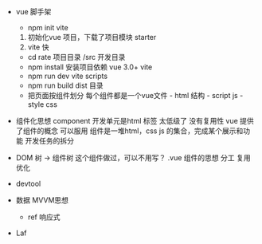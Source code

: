 - vue 脚手架
    - npm init vite
    1. 初始化vue 项目，下载了项目模块 starter
    2. vite 快
    - cd rate 项目目录
        /src 开发目录
    - npm install 安装项目依赖
        vue 3.0+
        vite
    - npm run dev   vite
        scripts
    - npm run build
        dist 目录
    - 把页面按组件划分
        每个组件都是一个vue文件
            - html 结构
            - script js
            - style css

- 组件化思想
    component
    开发单元是html 标签 太低级了 没有复用性
    vue 提供了组件的概念 可以服用
    组件是一堆html，css js 的集合，完成某个展示和功能
    开发任务的拆分

- DOM 树 -> 组件树
    这个组件做过，可以不用写？
    .vue 组件的思想 分工 复用 优化
- devtool 
- 数据  MVVM思想
    - ref 响应式
- Laf